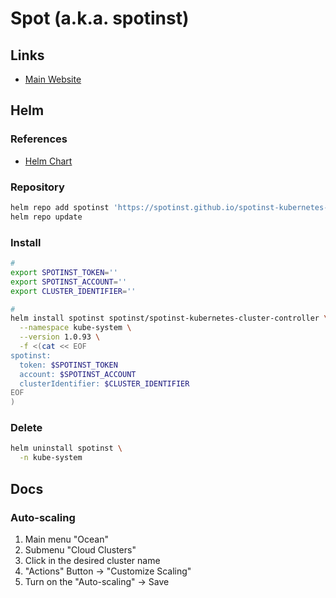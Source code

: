 # Spot (a.k.a. spotinst)

## Links

- [Main Website](https://spot.io/)

## Helm

### References

- [Helm Chart](https://github.com/spotinst/spotinst-kubernetes-helm-charts/tree/master/charts/spotinst-kubernetes-cluster-controller)

### Repository

```sh
helm repo add spotinst 'https://spotinst.github.io/spotinst-kubernetes-helm-charts'
helm repo update
```

### Install

```sh
#
export SPOTINST_TOKEN=''
export SPOTINST_ACCOUNT=''
export CLUSTER_IDENTIFIER=''

#
helm install spotinst spotinst/spotinst-kubernetes-cluster-controller \
  --namespace kube-system \
  --version 1.0.93 \
  -f <(cat << EOF
spotinst:
  token: $SPOTINST_TOKEN
  account: $SPOTINST_ACCOUNT
  clusterIdentifier: $CLUSTER_IDENTIFIER
EOF
)
```

<!-- ### Issues

####

```log
Error: rendered manifests contain a resource that already exists. Unable to continue with install: APIService "v1beta1.metrics.k8s.io" in namespace "" exists and cannot be imported into the current release: invalid ownership metadata; annotation validation error: key "meta.helm.sh/release-name" must equal "spotinst": current value is "metrics-server"
```

TODO -->

### Delete

```sh
helm uninstall spotinst \
  -n kube-system
```

## Docs

### Auto-scaling

1. Main menu "Ocean"
2. Submenu "Cloud Clusters"
3. Click in the desired cluster name
4. "Actions" Button -> "Customize Scaling"
5. Turn on the "Auto-scaling" -> Save
